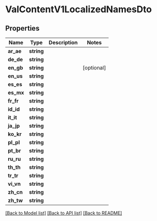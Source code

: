 # ValContentV1LocalizedNamesDto

## Properties
Name | Type | Description | Notes
------------ | ------------- | ------------- | -------------
**ar_ae** | **string** |  | 
**de_de** | **string** |  | 
**en_gb** | **string** |  | [optional] 
**en_us** | **string** |  | 
**es_es** | **string** |  | 
**es_mx** | **string** |  | 
**fr_fr** | **string** |  | 
**id_id** | **string** |  | 
**it_it** | **string** |  | 
**ja_jp** | **string** |  | 
**ko_kr** | **string** |  | 
**pl_pl** | **string** |  | 
**pt_br** | **string** |  | 
**ru_ru** | **string** |  | 
**th_th** | **string** |  | 
**tr_tr** | **string** |  | 
**vi_vn** | **string** |  | 
**zh_cn** | **string** |  | 
**zh_tw** | **string** |  | 

[[Back to Model list]](../README.md#documentation-for-models) [[Back to API list]](../README.md#documentation-for-api-endpoints) [[Back to README]](../README.md)


